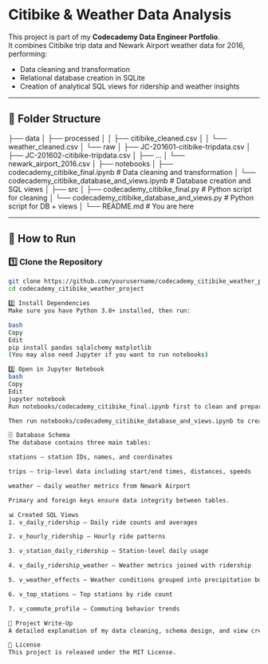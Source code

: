 # Citibike & Weather Data Analysis

This project is part of my **Codecademy Data Engineer Portfolio**.  
It combines Citibike trip data and Newark Airport weather data for 2016, performing:
- Data cleaning and transformation
- Relational database creation in SQLite
- Creation of analytical SQL views for ridership and weather insights

---

## 📂 Folder Structure
├── data
│ ├── processed
│ │ ├── citibike_cleaned.csv
│ │ └── weather_cleaned.csv
│ └── raw
│ ├── JC-201601-citibike-tripdata.csv
│ ├── JC-201602-citibike-tripdata.csv
│ ├── ...
│ └── newark_airport_2016.csv
│
├── notebooks
│ ├── codecademy_citibike_final.ipynb # Data cleaning and transformation
│ └── codecademy_citibike_database_and_views.ipynb # Database creation and SQL views
│
├── src
│ ├── codecademy_citibike_final.py # Python script for cleaning
│ └── codecademy_citibike_database_and_views.py # Python script for DB + views
│
└── README.md # You are here


---

## 🚀 How to Run

### 1️⃣ Clone the Repository
```bash
git clone https://github.com/yourusername/codecademy_citibike_weather_project.git
cd codecademy_citibike_weather_project

2️⃣ Install Dependencies
Make sure you have Python 3.8+ installed, then run:

bash
Copy
Edit
pip install pandas sqlalchemy matplotlib
(You may also need Jupyter if you want to run notebooks)

3️⃣ Open in Jupyter Notebook
bash
Copy
Edit
jupyter notebook
Run notebooks/codecademy_citibike_final.ipynb first to clean and prepare data

Then run notebooks/codecademy_citibike_database_and_views.ipynb to create the database and views

🗄 Database Schema
The database contains three main tables:

stations — station IDs, names, and coordinates

trips — trip-level data including start/end times, distances, speeds

weather — daily weather metrics from Newark Airport

Primary and foreign keys ensure data integrity between tables.

📊 Created SQL Views
1. v_daily_ridership — Daily ride counts and averages

2. v_hourly_ridership — Hourly ride patterns

3. v_station_daily_ridership — Station-level daily usage

4. v_daily_ridership_weather — Weather metrics joined with ridership

5. v_weather_effects — Weather conditions grouped into precipitation buckets

6. v_top_stations — Top stations by ride count

7. v_commute_profile — Commuting behavior trends

📄 Project Write-Up
A detailed explanation of my data cleaning, schema design, and view creation process can be found here:

📜 License
This project is released under the MIT License.
